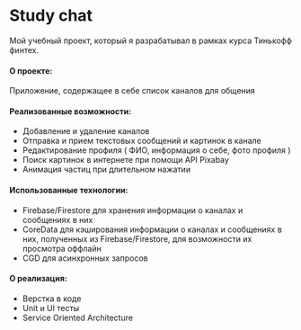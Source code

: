 # Study chat 
 Мой учебный проект, который я разрабатывал в рамках курса Тинькофф финтех.
#### О проекте:
 Приложение, содержащее в себе список каналов для общения
#### Реализованные возможности:
- Добавление и удаление каналов
- Отправка и прием текстовых сообщений и картинок в канале
- Редактирование профиля ( ФИО, информация о себе, фото профиля )
- Поиск картинок в интернете при помощи API Pixabay
- Анимация частиц при длительном нажатии
#### Использованные технологии:
- Firebase/Firestore для хранения информации о каналах и сообщениях в них
- CoreData для кэширования информации о каналах и сообщениях в них, полученных из Firebase/Firestore, для возможности их просмотра оффлайн
- CGD для асинхронных запросов
#### О реализация:
- Верстка в коде
- Unit и UI тесты
- Service Oriented Architecture
